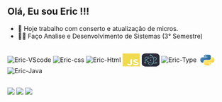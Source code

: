 ## Olá, Eu sou Eric !!!

- 🔭 Hoje trabalho com conserto e atualização de micros. 
- 👨‍🎓 Faço Analise e Desenvolvimento de Sistemas (3° Semestre)

<div style="display: inline_block"><br>
  <img align="center" alt="Eric-VScode" height="30" width="40" src="https://raw.githubusercontent.com/get-icon/geticon/master/icons/visual-studio-code.svg">
  <img align="center" alt="Eric-css" height="35" width="40" src="https://raw.githubusercontent.com/get-icon/geticon/master/icons/css-3.svg">
  <img align="center" alt="Eric-Html" height="35" width="40" src="https://raw.githubusercontent.com/get-icon/geticon/master/icons/html-5.svg">
  <img align="center" alt="Eric-Js" height="30" width="40" src="https://raw.githubusercontent.com/devicons/devicon/master/icons/javascript/javascript-plain.svg">
  <img align="center" alt="Eric-React" height="30" width="40" src="https://raw.githubusercontent.com/tandpfun/skill-icons/65dea6c4eaca7da319e552c09f4cf5a9a8dab2c8/icons/Electron.svg">
  <img align="center" alt="Eric-Type" height="30" width="40" src="https://raw.githubusercontent.com/get-icon/geticon/master/icons/typescript-icon.svg">
  <img align="center" alt="Eric-Python" height="30" width="40" src="https://raw.githubusercontent.com/devicons/devicon/master/icons/python/python-original.svg">
  <img align="center" alt="Eric-Java" height="30" width="40" src="https://raw.githubusercontent.com/get-icon/geticon/master/icons/java.svg">
</div>

## 
<div>
  <a href = "mailto:ericcostaf.w@gmail.com"><img src="https://img.shields.io/badge/-Gmail-%23333?style=for-the-badge&logo=gmail&logoColor=white" target="_blank"></a>
  <a href="https://www.linkedin.com/in/ericcostaw/" target="_blank"><img src="https://img.shields.io/badge/-LinkedIn-%230077B5?style=for-the-badge&logo=linkedin&logoColor=white" target="_blank"></a>
  <a href="https://replit.com/@EricFortesdaCos" target="_blank"><img src="https://img.shields.io/badge/replit-667881?style=for-the-badge&logo=replit&logoColor=white" target="_blank"></a>
</div>


